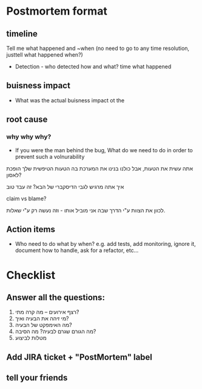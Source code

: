 # Postmortem format 

## timeline

Tell me what happened and ~when (no need to go to any time resolution, justtell what happened when?)

- Detection - who detected how and what?
  time what happened

## buisness impact

- What was the actual buisness impact ot the

## root cause

### why why why?

- If you were the man behind the bug, What do we need to do in order to prevent such a volnurability

אתה עשית את הטעות, אבל כולנו בנינו את המערכת בה הטעות הטיפשית שלך הופכת לאסון?

איך אתה מרגיש לגבי הדיסקברי של הבא? זה עבד טוב

claim vs blame?

לכוון את הצוות ע"י הדרך שבה אני מוביל אותו - וזה נעשה רק ע"י שאלות.

## Action items

- Who need to do what by when? e.g. add tests, add monitoring, ignore it, document how to handle, ask for a refactor, etc...

# Checklist
## Answer all the questions:
1. רצף אירועים – מה קרה מתי?
2. מי זיהה את הבעיה ואיך?
3. מה האימפקט של הבעיה?
4. מה הגורם שגרם לבעיה? מה הסיבה?
5. מטלות לביצוע
## Add JIRA ticket + "PostMortem" label
## tell your friends

